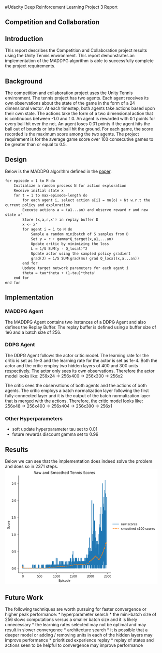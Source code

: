#Udacity Deep Reinforcement Learning Project 3 Report
## Competition and Collaboration
## Introduction
This report describes the Competition and Collaboration project results using the Unity Tennis environment. This report demonstrates an implementation of the MADDPG algorithm is able to successfully complete the project requirements.

## Background
 The competition and collaboration project uses the Unity Tennis environment. The tennis project has two agents. Each agent receives its own observations about the state of the game in the form of a 24 dimensional vector. At each timestep, both agents take actions based upon their own state. The actions take the form of a two dimensional action that is continuous between -1.0 and 1.0. An agent is rewarded with 0.1 points for every ball hit over the net. An agent loses 0.01 points if the agent hits the ball out of bounds or lets the ball hit the ground. For each game, the score recorded is the maximum score among the two agents. The project requirement is for the average game score over 100 consecutive games to be greater than or equal to 0.5.
 
## Design
Below is the MADDPG algorithm defined in the [paper](https://arxiv.org/pdf/1706.02275.pdf).


	for episode = 1 to M do
		Initialize a random process N for action exploration
		Receive initial state x
		for t = 1 to max-episode-length do
			for each agent i, select action a[i] = mu(o) + Nt w.r.t the current policy and exploration
			Execute actions a = (a1...an) and observe reward r and new state x'
			Store (x,a,r,x') in replay buffer D
			x <- x'
			for agent i = 1 to N do
				Sample a random minibatch of S samples from D
				Set y = r + gamma*Q_target(x,a1,...an)
				Update critic by minimizing the loss
				L = 1/S SUM(y - Q_local)^2
				Update actor using the sampled policy gradient
				grad(J) = 1/S SUM(grad(mu) grad Q_local(x,a...an))
			end for
			Update target network parameters for each agent i
			theta = tau*theta + (1-tau)*theta'
		end for
	end for
			
## Implementation
### MADDPG Agent
The MADDPG Agent contains two instances of a DDPG Agent and also defines the Replay Buffer. The replay buffer is defined using a buffer size of 1e6 and a batch size of 256. 
### DDPG Agent
The DDPG Agent follows the actor critic model. The learning rate for the critic is set as 1e-3 and the learning rate for the actor is set as 1e-4. Both the actor and the critic employ two hidden layers of 400 and 300 units respectively. The actor only sees its own observations. Therefore the actor model looks like:
256x24 -> 256x400 -> 256x300 -> 256x2 

The critic sees the observations of both agents and the actions of both agents. The critic employs a batch normalization layer following the first fully-connected layer and it is the output of the batch normalization layer that is merged with the actions. Therefore, the critic model looks like:
256x48 -> 256x400 ->  256x404 -> 256x300 -> 256x1

### Other Hyperparameters
 * soft update hyperparameter tau set to 0.01
 * future rewards discount gamma set to 0.99

## Results
Below we can see that the implementation does indeed solve the problem and does so in 2371 steps.
![Episode Scores Plot](output/scores.png  "Episode Scores")	

## Future Work
The following techniques are worth pursuing for faster convergence or higher peak performance:
    * hyperparameter search
        * the mini-batch size of 256 slows computations versus a smaller batch size and it is likely unnecessary
        * the learning rates selected may not be optimal and may result in slower convergence
    * architecture search
        * it is possible that a deeper model or adding / removing units in each of the hidden layers may improve performance
    * prioritized experience replay
        * replay of states and actions seen to be helpful to convergence may improve performance 
 

		